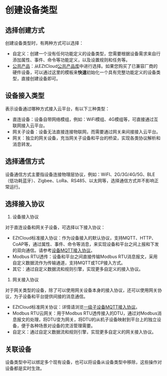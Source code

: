 # 创建设备类型

## 选择创建方式

创建设备类型时，有两种方式可以选择：

- 自定义：创建一个没有任何功能定义的设备类型，您需要根据设备需求来自行添加属性、事件、命令等功能定义，以及设置规则和任务等。
- [公共产品](../介绍/EZtCloud核心概念.md#公共产品)：从EZtCloud[公共产品库](../介绍/EZtCloud核心概念.md#公共产品库)中进行选择。如果您购买了已兼容厂商的硬件设备，可以通过这里的模板来**快速**初始化一个具有完整功能定义的设备类型，直接创建设备即可。

## 设备接入类型

表示设备通过哪种方式接入云平台，有以下三种类型：

- 直连设备：设备自带网络模组，例如：WiFi模组、4G模组等，可直接通过互联网接入云平台。
- 网关子设备：设备无法直接连接物联网，而需要通过网关来间接接入云平台。
- 网关：独立的网关设备，充当网关子设备和平台的桥梁，实现各类协议解析和消息转发。

## 选择通信方式

设备通信方式主要指设备连接物理层协议，例如：WiFI、2G/3G/4G/5G、BLE（低功耗蓝牙）、Zigbee、LoRa、RS485、以太网等，选择通信方式并不影响正常运行。

## 选择接入协议

1. 设备接入协议

对于直连设备和网关子设备，可选择以下接入协议：

- EZtCloud标准接入协议：作为设备接入的默认协议，支持MQTT、HTTP、CoAP等，通过属性、事件、命令等消息，来实现设备和平台之间上报和下发的双向通信。请参考[设备MQTT接入协议](../设备接入/设备MQTT接入协议.md)。
- Modbus RTU透传：设备和平台之间直接传输Modbus RTU消息报文，采用自定义数据流作为传输通道，支持MQTT或TCP接入方式。
- 其它：通过自定义数据流和规则引擎，实现更多自定义的接入协议。

1. 网关接入协议

对于网关类型的设备，除了可以使用网关设备本身的接入协议，还可以使用网关协议，为子设备和平台提供间接的消息通信。

- EZtCloud标准网关协议：详情请浏览[一级子设备MQTT接入协议](../设备接入/一级子设备MQTT接入协议.md)。
- Modbus RTU云网关：用于Modbus RTU透传接入的DTU，通过对Modbus消息报文的处理，将DTU变为网关，将DTU的从机子设备映射到平台上的独立设备，便于各种场景对设备的灵活管理需要。
- 自定义：通过自定义数据流和规则引擎，实现更多自定义的网关接入协议。

## 关联设备

设备类型中可以绑定多个现有设备，也可以将设备从设备类型中移除，这些操作对设备都是实时生效。